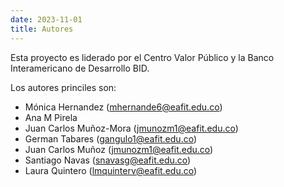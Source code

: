 ```yaml
---
date: 2023-11-01
title: Autores
---
```


Esta proyecto es liderado por el Centro Valor Público y la Banco Interamericano de Desarrollo BID.

Los autores princiles son:
- Mónica Hernandez (mhernande6@eafit.edu.co)
- Ana M Pirela
- Juan Carlos Muñoz-Mora (jmunozm1@eafit.edu.co)
- German Tabares (gangulo1@eafit.edu.co)
- Juan Carlos Muñoz (jmunozm1@eafit.edu.co)
- Santiago Navas (snavasg@eafit.edu.co)
- Laura Quintero (lmquinterv@eafit.edu.co)